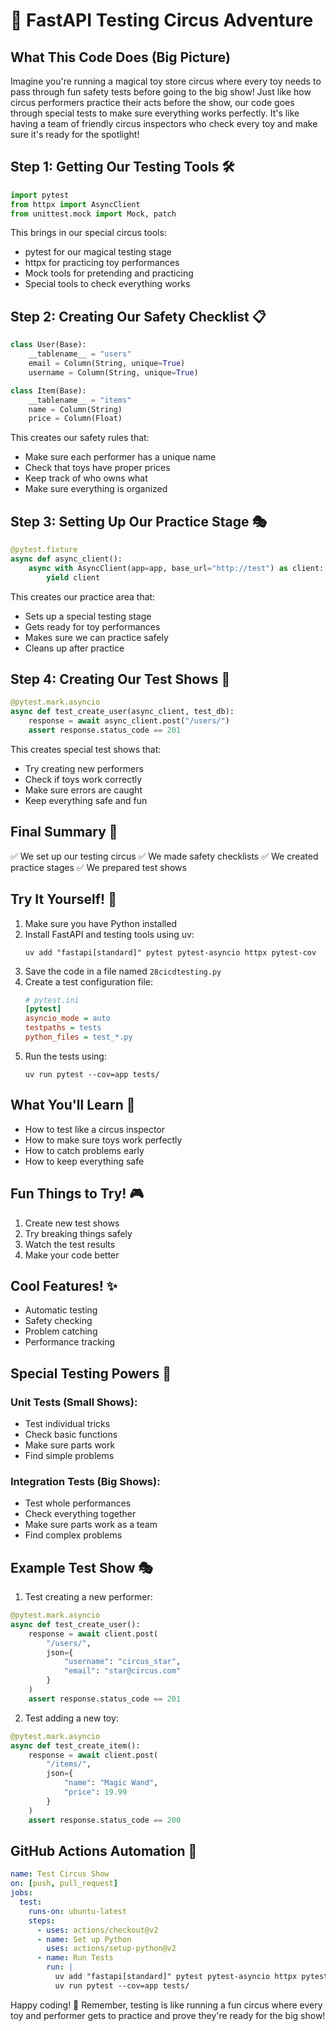 # 🎪 FastAPI Testing Circus Adventure

## What This Code Does (Big Picture)
Imagine you're running a magical toy store circus where every toy needs to pass through fun safety tests before going to the big show! Just like how circus performers practice their acts before the show, our code goes through special tests to make sure everything works perfectly. It's like having a team of friendly circus inspectors who check every toy and make sure it's ready for the spotlight! 

## Step 1: Getting Our Testing Tools 🛠️
```python
import pytest
from httpx import AsyncClient
from unittest.mock import Mock, patch
```
This brings in our special circus tools:
- pytest for our magical testing stage
- httpx for practicing toy performances
- Mock tools for pretending and practicing
- Special tools to check everything works

## Step 2: Creating Our Safety Checklist 📋
```python
class User(Base):
    __tablename__ = "users"
    email = Column(String, unique=True)
    username = Column(String, unique=True)

class Item(Base):
    __tablename__ = "items"
    name = Column(String)
    price = Column(Float)
```
This creates our safety rules that:
- Make sure each performer has a unique name
- Check that toys have proper prices
- Keep track of who owns what
- Make sure everything is organized

## Step 3: Setting Up Our Practice Stage 🎭
```python
@pytest.fixture
async def async_client():
    async with AsyncClient(app=app, base_url="http://test") as client:
        yield client
```
This creates our practice area that:
- Sets up a special testing stage
- Gets ready for toy performances
- Makes sure we can practice safely
- Cleans up after practice

## Step 4: Creating Our Test Shows 🎪
```python
@pytest.mark.asyncio
async def test_create_user(async_client, test_db):
    response = await async_client.post("/users/")
    assert response.status_code == 201
```
This creates special test shows that:
- Try creating new performers
- Check if toys work correctly
- Make sure errors are caught
- Keep everything safe and fun

## Final Summary 📌
✅ We set up our testing circus
✅ We made safety checklists
✅ We created practice stages
✅ We prepared test shows

## Try It Yourself! 🚀
1. Make sure you have Python installed
2. Install FastAPI and testing tools using uv:
   ```
   uv add "fastapi[standard]" pytest pytest-asyncio httpx pytest-cov
   ```
3. Save the code in a file named `28cicdtesting.py`
4. Create a test configuration file:
   ```ini
   # pytest.ini
   [pytest]
   asyncio_mode = auto
   testpaths = tests
   python_files = test_*.py
   ```
5. Run the tests using:
   ```
   uv run pytest --cov=app tests/
   ```

## What You'll Learn 🧠
- How to test like a circus inspector
- How to make sure toys work perfectly
- How to catch problems early
- How to keep everything safe

## Fun Things to Try! 🎮
1. Create new test shows
2. Try breaking things safely
3. Watch the test results
4. Make your code better

## Cool Features! ✨
- Automatic testing
- Safety checking
- Problem catching
- Performance tracking

## Special Testing Powers 🌟
### Unit Tests (Small Shows):
- Test individual tricks
- Check basic functions
- Make sure parts work
- Find simple problems

### Integration Tests (Big Shows):
- Test whole performances
- Check everything together
- Make sure parts work as a team
- Find complex problems

## Example Test Show 🎭
1. Test creating a new performer:
```python
@pytest.mark.asyncio
async def test_create_user():
    response = await client.post(
        "/users/",
        json={
            "username": "circus_star",
            "email": "star@circus.com"
        }
    )
    assert response.status_code == 201
```

2. Test adding a new toy:
```python
@pytest.mark.asyncio
async def test_create_item():
    response = await client.post(
        "/items/",
        json={
            "name": "Magic Wand",
            "price": 19.99
        }
    )
    assert response.status_code == 200
```

## GitHub Actions Automation 🤖
```yaml
name: Test Circus Show
on: [push, pull_request]
jobs:
  test:
    runs-on: ubuntu-latest
    steps:
      - uses: actions/checkout@v2
      - name: Set up Python
        uses: actions/setup-python@v2
      - name: Run Tests
        run: |
          uv add "fastapi[standard]" pytest pytest-asyncio httpx pytest-cov
          uv run pytest --cov=app tests/
```

Happy coding! 🎉 Remember, testing is like running a fun circus where every toy and performer gets to practice and prove they're ready for the big show! 